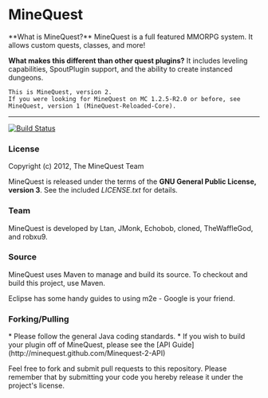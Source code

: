 <h1>MineQuest</h1>
**What is MineQuest?**
MineQuest is a full featured MMORPG system. It allows custom quests, classes, and more!

**What makes this different than other quest plugins?** It includes leveling capabilities, SpoutPlugin support, and the ability to create instanced dungeons.

    This is MineQuest, version 2.
    If you were looking for MineQuest on MC 1.2.5-R2.0 or before, see MineQuest, version 1 (MineQuest-Reloaded-Core).

<hr/>

[![Build Status](http://build.lincomlinux.org/jenkins/job/MineQuest-Core/badge/icon)](http://build.lincomlinux.org/jenkins/job/MineQuest-Core/)
    
<h3>License</h3>
Copyright (c) 2012, The MineQuest Team <http://www.theminequest.com/>

MineQuest is released under the terms of the **GNU General Public License, version 3**.
See the included _LICENSE.txt_ for details.

<h3>Team</h3>
MineQuest is developed by Ltan, JMonk, Echobob, cloned, TheWaffleGod, and robxu9.

<h3>Source</h3>
MineQuest uses Maven to manage and build its source. To checkout and build this project, use Maven.

Eclipse has some handy guides to using m2e - Google is your friend.

<h3>Forking/Pulling</h3>
* Please follow the general Java coding standards.
* If you wish to build your plugin off of MineQuest, please see the [API Guide](http://minequest.github.com/Minequest-2-API)

Feel free to fork and submit pull requests to this repository. Please remember that by submitting your code you hereby release it under the project's license.